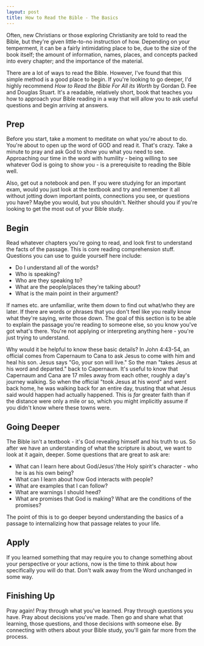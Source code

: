 ```yaml
---
layout: post
title: How to Read the Bible - The Basics
---
```


Often, new Christians or those exploring Christianity are told to read the Bible, but they're given little-to-no instruction of how. Depending on your temperment, it can be a fairly intimidating place to be, due to the size of the book itself; the amount of information, names, places, and concepts packed into every chapter; and the importance of the material.

There are a lot of ways to read the Bible. However, I've found that this simple method is a good place to begin. If you're looking to go deeper, I'd highly recommend *How to Read the Bible For All its Worth* by Gordan D. Fee and Douglas Stuart. It's a readable, relatively short, book that teaches you how to approach your Bible reading in a way that will allow you to ask useful questions and begin arriving at answers.

## Prep

Before you start, take a moment to meditate on what you're about to do. You're about to open up the word of GOD and read it. That's crazy. Take a minute to pray and ask God to show you what you need to see. Approaching our time in the word with humility - being willing to see whatever God is going to show you - is a prerequisite to reading the Bible well.

Also, get out a notebook and pen. If you were studying for an important exam, would you just look at the textbook and try and remember it all without jotting down important points, connections you see, or questions you have? Maybe you would, but you shouldn't. Neither should you if you're looking to get the most out of your Bible study. 

## Begin

Read whatever chapters you're going to read, and look first to understand the facts of the passage. This is core reading comprehension stuff. Questions you can use to guide yourself here include:

- Do I understand all of the words? 
- Who is speaking?
- Who are they speaking to? 
- What are the people/places they're talking about? 
- What is the main point in their argument? 

If names etc. are unfamiliar, write them down to find out what/who they are later. If there are words or phrases that you don't feel like you really know what they're saying, write those down. The goal of this section is to be able to explain the passage you're reading to someone else, so you know you've got what's there. You're not applying or interpreting anything here - you're just trying to understand.

Why would it be helpful to know these basic details? In John 4:43-54, an official comes from Capernaum to Cana to ask Jesus to come with him and heal his son. Jesus says "Go, your son will live." So the man "takes Jesus at his word and departed." back to Capernaum. It's useful to know that Capernaum and Cana are 17 miles away from each other, roughly a day's journey walking. So when the official "took Jesus at his word" and went back home, he was walking back for an entire day, trusting that what Jesus said would happen had actually happened. This is *far* greater faith than if the distance were only a mile or so, which you might implicitly assume if you didn't know where these towns were.


## Going Deeper

The Bible isn't a textbook - it's God revealing himself and his truth to us. So after we have an understanding of what the scripture is about, we want to look at it again, deeper. Some questions that are great to ask are:

- What can I learn here about God/Jesus'/the Holy spirit's character -  who he is as his own being?
- What can I learn about how God interacts with people?
- What are examples that I can follow?
- What are warnings I should heed?
- What are promises that God is making? What are the conditions of the promises?

The point of this is to go deeper beyond understanding the basics of a passage to internalizing how that passage relates to your life.


## Apply

If you learned something that may require you to change something about your perspective or your actions, now is the time to think about how specifically you will do that. Don't walk away from the Word unchanged in some way.


## Finishing Up

Pray again! Pray through what you've learned. Pray through questions you have. Pray about decisions you've made. Then go and share what that learning, those questions, and those decisions with someone else. By connecting with others about your Bible study, you'll gain far more from the process.